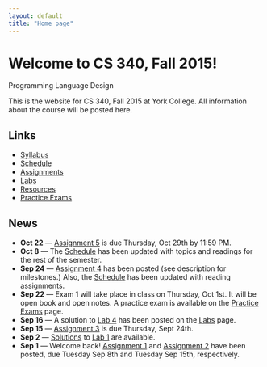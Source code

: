 ```yaml
---
layout: default
title: "Home page"
---
```


# Welcome to CS 340, Fall 2015!

<div id="subtitle">Programming Language Design</div>

This is the website for CS 340, Fall 2015 at York College.  All information about the course will be posted here.

## Links

* [Syllabus](syllabus.html)
* [Schedule](schedule.html)
* [Assignments](assign/index.html)
* [Labs](labs/index.html)
* [Resources](resources/index.html)
* [Practice Exams](practice/index.html)

## News

* **Oct 22** &mdash; [Assignment 5](assign/assign05.html) is due Thursday, Oct 29th by 11:59 PM.
* **Oct 8** &mdash; The [Schedule](schedule.html) has been updated with topics and readings for the rest of the semester.
* **Sep 24** &mdash; [Assignment 4](assign/assign04.html) has been posted (see description for milestones.)  Also, the [Schedule](schedule.html) has been updated with reading assignments.
* **Sep 22** &mdash; Exam 1 will take place in class on Thursday, Oct 1st.  It will be open book and open notes.  A practice exam is available on the [Practice Exams](practice/index.html) page.
* **Sep 16** &mdash; A solution to [Lab 4](labs/lab04.html) has been posted on the [Labs](labs/index.html) page.
* **Sep 15** &mdash; [Assignment 3](assign/assign03.html) is due Thursday, Sept 24th.
* **Sep 2** &mdash; [Solutions](labs/lab01soln.html) to [Lab 1](labs/lab01.html) are available.
* **Sep 1** &mdash; Welcome back!  [Assignment 1](assign/assign01.html) and [Assignment 2](assign/assign02.html) have been posted, due Tuesday Sep 8th and Tuesday Sep 15th, respectively.
